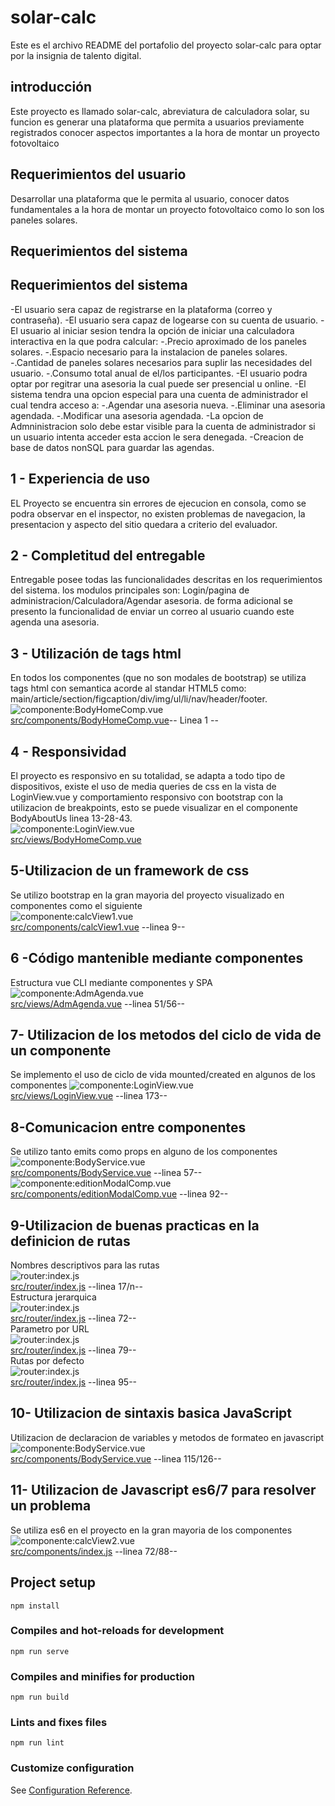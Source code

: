 # solar-calc
Este es el archivo README del portafolio del proyecto solar-calc para optar por la insignia de talento digital.

## introducción
Este proyecto es llamado solar-calc, abreviatura de calculadora solar, su funcion es generar una plataforma
que permita a usuarios previamente registrados conocer aspectos importantes a la hora de montar un proyecto
fotovoltaico

## Requerimientos del usuario
Desarrollar una plataforma que le permita al usuario, conocer datos fundamentales a la hora de montar un proyecto
fotovoltaico como lo son los paneles solares.

## Requerimientos del sistema
## Requerimientos del sistema
-El usuario sera capaz de registrarse en la plataforma (correo y contraseña).
-El usuario sera capaz de logearse con su cuenta de usuario.
-El usuario al iniciar sesion tendra la opción de iniciar una calculadora interactiva en la que podra calcular:
    -.Precio aproximado de los paneles solares.
    -.Espacio necesario para la instalacion de paneles solares.
    -.Cantidad de paneles solares necesarios para suplir las necesidades del usuario.
    -.Consumo total anual de el/los participantes.
-El usuario podra optar por regitrar una asesoria la cual puede ser presencial u online.
-El sistema tendra una opcion especial para una cuenta de administrador el cual tendra acceso a:
    -.Agendar una asesoria nueva.
    -.Eliminar una asesoria agendada.
    -.Modificar una asesoria agendada.
-La opcion de Admninistracion solo debe estar visible para la cuenta de administrador si un usuario intenta acceder
 esta accion le sera denegada.
 -Creacion de base de datos nonSQL para guardar las agendas. 

## 1 - Experiencia de uso
EL Proyecto se encuentra sin errores de ejecucion en consola, como se podra observar en el inspector, no existen problemas de navegacion, la presentacion y aspecto del sitio quedara a criterio del evaluador.

## 2 - Completitud del entregable
Entregable posee todas las funcionalidades descritas en los requerimientos del sistema.
los modulos principales son: Login/pagina de administracion/Calculadora/Agendar asesoria.
de forma adicional se presento la funcionalidad de enviar un correo al usuario cuando este agenda una asesoria.

## 3 - Utilización de tags html
En todos los componentes (que no son modales de bootstrap) se utiliza tags html con semantica acorde al standar HTML5 como: main/article/section/figcaption/div/img/ul/li/nav/header/footer.<br/>
![componente:BodyHomeComp.vue](src/assets/img/readmeImg/punto3rubrica.png) <br/>
[src/components/BodyHomeComp.vue](src/components/BodyHomeComp.vue)-- Linea 1 --

## 4 - Responsividad
El proyecto es responsivo en su totalidad, se adapta a todo tipo de dispositivos, existe el uso de 
media queries de css en la vista de LoginView.vue y comportamiento responsivo con bootstrap con la utilizacion de breakpoints, esto se puede visualizar en el componente BodyAboutUs linea 13-28-43.<br/>
![componente:LoginView.vue](src/assets/img/readmeImg/punto4rubrica.png)<br/> 
[src/views/BodyHomeComp.vue](src/views/LoginView.vue)

## 5-Utilizacion de un framework de css
Se utilizo bootstrap en la gran mayoria del proyecto visualizado en componentes como el siguiente  
![componente:calcView1.vue](src/assets/img/readmeImg/punto5rubrica.png)<br/>
[src/components/calcView1.vue](src/views/calc1View.vue) --linea 9--

## 6 -Código mantenible mediante componentes
Estructura vue CLI mediante componentes y SPA  
![componente:AdmAgenda.vue](src/assets/img/readmeImg/punto6rubrica.png)<br/>
[src/views/AdmAgenda.vue](src/views/AdmAgenda.vue) --linea 51/56--

## 7- Utilizacion de los metodos del ciclo de vida de un componente
Se implemento el uso de ciclo de vida mounted/created en algunos de los componentes
![componente:LoginView.vue](src/assets/img/readmeImg/punto7rubrica.png)<br/>
[src/views/LoginView.vue](src/views/LoginView.vue) --linea 173--

## 8-Comunicacion entre componentes
Se utilizo tanto emits como props en alguno de los componentes
![componente:BodyService.vue](src/assets/img/readmeImg/punto8rubrica1.png)<br/>
[src/components/BodyService.vue](src/components/BodyService.vue) --linea 57--<br/>
![componente:editionModalComp.vue](src/assets/img/readmeImg/punto8rubrica2.png)<br/>
[src/components/editionModalComp.vue](src/components/edition.vueModalComp) --linea 92--

## 9-Utilizacion de buenas practicas en la definicion de rutas
Nombres descriptivos para las rutas  
![router:index.js](src/assets/img/readmeImg/punto9rubrica1.png)<br/>
[src/router/index.js](src/router/index.js) --linea 17/n--<br/>
Estructura jerarquica  
![router:index.js](src/assets/img/readmeImg/punto9rubrica2.png)<br/>
[src/router/index.js](src/router/index.js) --linea 72--<br/>
Parametro por URL  
![router:index.js](src/assets/img/readmeImg/punto9rubrica3.png)<br/>
[src/router/index.js](src/router/index.js) --linea 79--<br/>
Rutas por defecto  
![router:index.js](src/assets/img/readmeImg/punto9rubrica4.png)<br/>
[src/router/index.js](src/router/index.js) --linea 95--<br/>

## 10- Utilizacion de sintaxis basica JavaScript
Utilizacion de declaracion de variables y metodos de formateo en javascript  
![componente:BodyService.vue](src/assets/img/readmeImg/punto11rubrica.png)<br/>
[src/components/BodyService.vue](src/components/BodyService.vue) --linea 115/126--<br/>
## 11- Utilizacion de Javascript es6/7 para resolver un problema
Se utiliza es6 en el proyecto en la gran mayoria de los componentes   
![componente:calcView2.vue](src/assets/img/readmeImg/punto11rubrica.png)<br/>
[src/components/index.js](src/components/calcView2.vue) --linea 72/88--<br/>

## Project setup
```
npm install
```

### Compiles and hot-reloads for development
```
npm run serve
```

### Compiles and minifies for production
```
npm run build
```

### Lints and fixes files
```
npm run lint
```

### Customize configuration
See [Configuration Reference](https://cli.vuejs.org/config/).
